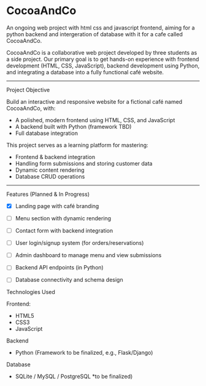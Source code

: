 # CocoaAndCo
An ongoing web project with html css and javascript frontend, aiming for a python backend and intergeration of database with it for a cafe called CocoaAndCo.

CocoaAndCo is a collaborative web project developed by three students as a side project. Our primary goal is to get hands-on experience with frontend development (HTML, CSS, JavaScript), backend development using Python, and integrating a database into a fully functional café website.

---

Project Objective

Build an interactive and responsive website for a fictional café named CocoaAndCo, with:

- A polished, modern frontend using HTML, CSS, and JavaScript
- A backend built with Python (framework TBD)
- Full database integration 

This project serves as a learning platform for mastering:
- Frontend & backend integration
- Handling form submissions and storing customer data
- Dynamic content rendering
- Database CRUD operations

---

Features (Planned & In Progress)

- [x] Landing page with café branding
- [ ] Menu section with dynamic rendering
- [ ] Contact form with backend integration
- [ ] User login/signup system (for orders/reservations)
- [ ] Admin dashboard to manage menu and view submissions
- [ ] Backend API endpoints (in Python)
- [ ] Database connectivity and schema design


Technologies Used

Frontend:
- HTML5
- CSS3
- JavaScript 

Backend
- Python (Framework to be finalized, e.g., Flask/Django)

Database
- SQLite / MySQL / PostgreSQL *to be finalized)


